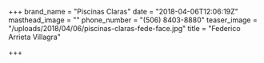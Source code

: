 +++
brand_name = "Piscinas Claras"
date = "2018-04-06T12:06:19Z"
masthead_image = ""
phone_number = "(506) 8403-8880"
teaser_image = "/uploads/2018/04/06/piscinas-claras-fede-face.jpg"
title = "Federico Arrieta Villagra"

+++
